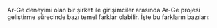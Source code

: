 Ar-Ge deneyimi olan bir şirket ile girişimciler arasında Ar-Ge projesi geliştirme sürecinde bazı temel farklar olabilir. İşte bu farkların bazıları:
